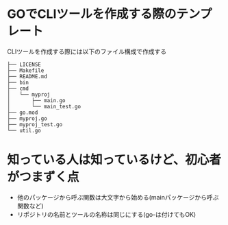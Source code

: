 # GOでCLIツールを作成する際のテンプレート

CLIツールを作成する際には以下のファイル構成で作成する

```
├── LICENSE
├── Makefile
├── README.md
├── bin
├── cmd
│   └── myproj
│       ├── main.go
│       └── main_test.go
├── go.mod
├── myproj.go
├── myproj_test.go
└── util.go
```

# 知っている人は知っているけど、初心者がつまずく点

- 他のパッケージから呼ぶ関数は大文字から始める(mainパッケージから呼ぶ関数など)
- リポジトリの名前とツールの名称は同じにする(go-は付けてもOK)


